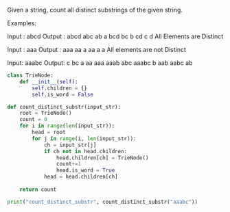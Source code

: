 Given a string, count all distinct substrings of the given string.

Examples: 

Input : abcd
Output : abcd abc ab a bcd bc b cd c d
All Elements are Distinct

Input : aaa
Output : aaa aa a aa a a
All elements are not Distinct

Input: aaabc
Output: c bc a aa aaa aaab abc aaabc b aab aabc ab 
 

```python
class TrieNode:
    def __init__(self):
        self.children = {}
        self.is_word = False

def count_distinct_substr(input_str):
    root = TrieNode()
    count = 0
    for i in range(len(input_str)):
        head = root
        for j in range(i, len(input_str)):
            ch = input_str[j]
            if ch not in head.children:
                head.children[ch] = TrieNode()
                count+=1
                head.is_word = True
            head = head.children[ch] 
    
    return count

print("count_distinct_substr", count_distinct_substr("aaabc"))
```

